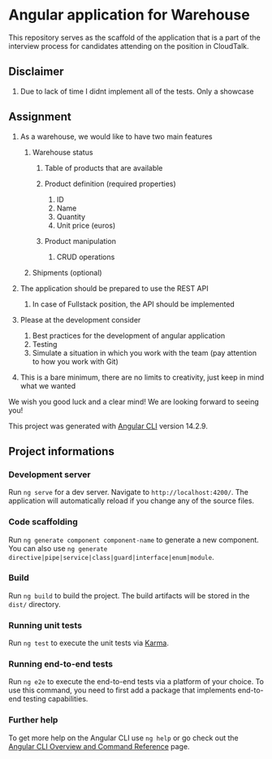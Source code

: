 # Angular application for Warehouse

This repository serves as the scaffold of the application that is a part of the interview process for candidates attending on the position in CloudTalk.


## Disclaimer
1. Due to lack of time I didnt implement all of the tests. Only a showcase

## Assignment

1. As a warehouse, we would like to have two main features

   1. Warehouse status

      1. Table of products that are available
      2. Product definition (required properties)

         1. ID
         2. Name
         3. Quantity
         4. Unit price (euros)

      3. Product manipulation

         1. CRUD operations

   2. Shipments (optional)

2. The application should be prepared to use the REST API

   1. In case of Fullstack position, the API should be implemented

3. Please at the development consider

   1. Best practices for the development of angular application
   2. Testing
   3. Simulate a situation in which you work with the team (pay attention to how you work with Git)

4. This is a bare minimum, there are no limits to creativity, just keep in mind what we wanted

We wish you good luck and a clear mind! We are looking forward to seeing you!

This project was generated with [Angular CLI](https://github.com/angular/angular-cli) version 14.2.9.

## Project informations

### Development server

Run `ng serve` for a dev server. Navigate to `http://localhost:4200/`. The application will automatically reload if you change any of the source files.

### Code scaffolding

Run `ng generate component component-name` to generate a new component. You can also use `ng generate directive|pipe|service|class|guard|interface|enum|module`.

### Build

Run `ng build` to build the project. The build artifacts will be stored in the `dist/` directory.

### Running unit tests

Run `ng test` to execute the unit tests via [Karma](https://karma-runner.github.io).

### Running end-to-end tests

Run `ng e2e` to execute the end-to-end tests via a platform of your choice. To use this command, you need to first add a package that implements end-to-end testing capabilities.

### Further help

To get more help on the Angular CLI use `ng help` or go check out the [Angular CLI Overview and Command Reference](https://angular.io/cli) page.
